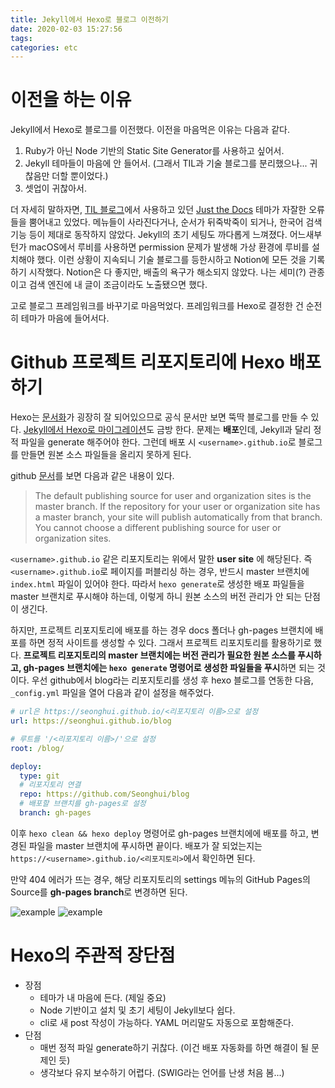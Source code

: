 ```yaml
---
title: Jekyll에서 Hexo로 블로그 이전하기
date: 2020-02-03 15:27:56
tags:
categories: etc
---
```


# 이전을 하는 이유

Jekyll에서 Hexo로 블로그를 이전했다.
이전을 마음먹은 이유는 다음과 같다.

1. Ruby가 아닌 Node 기반의 Static Site Generator를 사용하고 싶어서.
2. Jekyll 테마들이 마음에 안 들어서. (그래서 TIL과 기술 블로그를 분리했으나... 귀찮음만 더할 뿐이었다.)
3. 셋업이 귀찮아서.

더 자세히 말하자면, [TIL 블로그](https://seonghui.github.io/TIL/)에서 사용하고 있던 [Just the Docs](https://pmarsceill.github.io/just-the-docs/) 테마가 자잘한 오류들을 뿜어내고 있었다. 메뉴들이 사라진다거나, 순서가 뒤죽박죽이 되거나, 한국어 검색 기능 등이 제대로 동작하지 않았다. Jekyll의 초기 세팅도 까다롭게 느껴졌다. 어느새부턴가 macOS에서 루비를 사용하면 permission 문제가 발생해 가상 환경에 루비를 설치해야 했다.
이런 상황이 지속되니 기술 블로그를 등한시하고 Notion에 모든 것을 기록하기 시작했다. Notion은 다 좋지만, 배출의 욕구가 해소되지 않았다. 나는 세미(?) 관종이고 검색 엔진에 내 글이 조금이라도 노출됐으면 했다.

고로 블로그 프레임워크를 바꾸기로 마음먹었다. 프레임워크를 Hexo로 결정한 건 순전히 테마가 마음에 들어서다.

# Github 프로젝트 리포지토리에 Hexo 배포하기

Hexo는 [문서화](https://hexo.io/docs/)가 굉장히 잘 되어있으므로 공식 문서만 보면 뚝딱 블로그를 만들 수 있다. [Jekyll에서 Hexo로 마이그레이션](https://hexo.io/ko/docs/migration)도 금방 한다. 문제는 **배포**인데, Jekyll과 달리 정적 파일을 generate 해주어야 한다.
그런데 배포 시 `<username>.github.io`로 블로그를 만들면 원본 소스 파일들을 올리지 못하게 된다.

github [문서](https://help.github.com/en/github/working-with-github-pages/about-github-pages#publishing-sources-for-github-pages-sites)를 보면 다음과 같은 내용이 있다.

> The default publishing source for user and organization sites is the master branch. If the repository for your user or organization site has a master branch, your site will publish automatically from that branch. You cannot choose a different publishing source for user or organization sites.

`<username>.github.io` 같은 리포지토리는 위에서 말한 **user site** 에 해당된다.
즉 `<username>.github.io`로 페이지를 퍼블리싱 하는 경우, 반드시 master 브랜치에 `index.html` 파일이 있어야 한다. 따라서 `hexo generate`로 생성한 배포 파일들을 master 브랜치로 푸시해야 하는데, 이렇게 하니 원본 소스의 버전 관리가 안 되는 단점이 생긴다.

하지만, 프로젝트 리포지토리에 배포를 하는 경우 docs 폴더나 gh-pages 브랜치에 배포를 하면 정적 사이트를 생성할 수 있다. 그래서 프로젝트 리포지토리를 활용하기로 했다. **프로젝트 리포지토리의 master 브랜치에는 버전 관리가 필요한 원본 소스를 푸시하고, gh-pages 브랜치에는 `hexo generate` 명령어로 생성한 파일들을 푸시**하면 되는 것이다.
우선 github에서 blog라는 리포지토리를 생성 후 hexo 블로그를 연동한 다음, `_config.yml` 파일을 열어 다음과 같이 설정을 해주었다.

```yml
# url은 https://seonghui.github.io/<리포지토리 이름>으로 설정
url: https://seonghui.github.io/blog

# 루트를 '/<리포지토리 이름>/'으로 설정
root: /blog/

deploy:
  type: git
  # 리포지토리 연결
  repo: https://github.com/Seonghui/blog
  # 배포할 브랜치를 gh-pages로 설정
  branch: gh-pages
```

이후 `hexo clean && hexo deploy` 명령어로 gh-pages 브랜치에에 배포를 하고, 변경된 파일을 master 브랜치에 푸시하면 끝이다. 배포가 잘 되었는지는 `https://<username>.github.io/<리포지토리>`에서 확인하면 된다.

만약 404 에러가 뜨는 경우, 해당 리포지토리의 settings 메뉴의 GitHub Pages의 Source를 **gh-pages branch**로 변경하면 된다.

![example](/blog/images/2020-02-03-post/5.png)
![example](/blog/images/2020-02-03-post/10.png)

# Hexo의 주관적 장단점

- 장점
  - 테마가 내 마음에 든다. (제일 중요)
  - Node 기반이고 설치 및 초기 세팅이 Jekyll보다 쉽다.
  - cli로 새 post 작성이 가능하다. YAML 머리말도 자동으로 포함해준다.
- 단점
  - 매번 정적 파일 generate하기 귀찮다. (이건 배포 자동화를 하면 해결이 될 문제인 듯)
  - 생각보다 유지 보수하기 어렵다. (SWIG라는 언어를 난생 처음 봄...)
